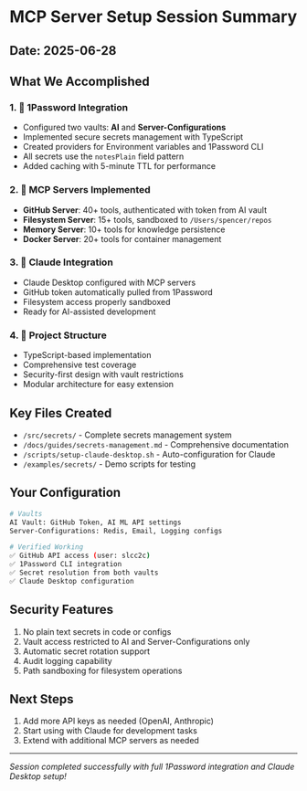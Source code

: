 # MCP Server Setup Session Summary

## Date: 2025-06-28

## What We Accomplished

### 1. 🔐 1Password Integration
- Configured two vaults: **AI** and **Server-Configurations**
- Implemented secure secrets management with TypeScript
- Created providers for Environment variables and 1Password CLI
- All secrets use the `notesPlain` field pattern
- Added caching with 5-minute TTL for performance

### 2. 🤖 MCP Servers Implemented
- **GitHub Server**: 40+ tools, authenticated with token from AI vault
- **Filesystem Server**: 15+ tools, sandboxed to `/Users/spencer/repos`
- **Memory Server**: 10+ tools for knowledge persistence
- **Docker Server**: 20+ tools for container management

### 3. 🚀 Claude Integration
- Claude Desktop configured with MCP servers
- GitHub token automatically pulled from 1Password
- Filesystem access properly sandboxed
- Ready for AI-assisted development

### 4. 📁 Project Structure
- TypeScript-based implementation
- Comprehensive test coverage
- Security-first design with vault restrictions
- Modular architecture for easy extension

## Key Files Created

- `/src/secrets/` - Complete secrets management system
- `/docs/guides/secrets-management.md` - Comprehensive documentation
- `/scripts/setup-claude-desktop.sh` - Auto-configuration for Claude
- `/examples/secrets/` - Demo scripts for testing

## Your Configuration

```bash
# Vaults
AI Vault: GitHub Token, AI ML API settings
Server-Configurations: Redis, Email, Logging configs

# Verified Working
✅ GitHub API access (user: slcc2c)
✅ 1Password CLI integration
✅ Secret resolution from both vaults
✅ Claude Desktop configuration
```

## Security Features

1. No plain text secrets in code or configs
2. Vault access restricted to AI and Server-Configurations only
3. Automatic secret rotation support
4. Audit logging capability
5. Path sandboxing for filesystem operations

## Next Steps

1. Add more API keys as needed (OpenAI, Anthropic)
2. Start using with Claude for development tasks
3. Extend with additional MCP servers as needed

---

*Session completed successfully with full 1Password integration and Claude Desktop setup!*